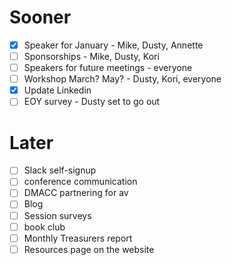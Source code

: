 # Sooner
- [X] Speaker for January  - Mike, Dusty, Annette
- [ ] Sponsorships - Mike, Dusty, Kori
- [ ] Speakers for future meetings - everyone
- [ ] Workshop March? May? - Dusty, Kori, everyone
- [X] Update Linkedin
- [ ] EOY survey - Dusty set to go out

# Later
- [ ] Slack self-signup
- [ ] conference communication
- [ ] DMACC partnering for av
- [ ] Blog
- [ ] Session surveys
- [ ] book club
- [ ] Monthly Treasurers report
- [ ] Resources page on the website
